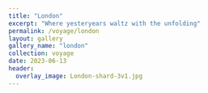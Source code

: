 ```yaml
---
title: "London"
excerpt: "Where yesteryears waltz with the unfolding"
permalink: /voyage/london
layout: gallery
gallery_name: "london"
collection: voyage
date: 2023-06-13
header:
  overlay_image: London-shard-3v1.jpg
---
```

